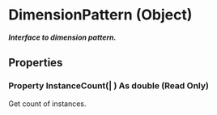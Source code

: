 # DimensionPattern (Object)

**_Interface to dimension pattern._**

## Properties

### Property **InstanceCount**(| ) As double (Read Only)

   Get count of instances.